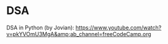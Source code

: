 # DSA
DSA in Python (by Jovian): https://www.youtube.com/watch?v=pkYVOmU3MgA&amp;ab_channel=freeCodeCamp.org
